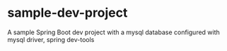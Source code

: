 # sample-dev-project
A sample Spring Boot dev project with a mysql database configured with mysql driver, spring dev-tools
